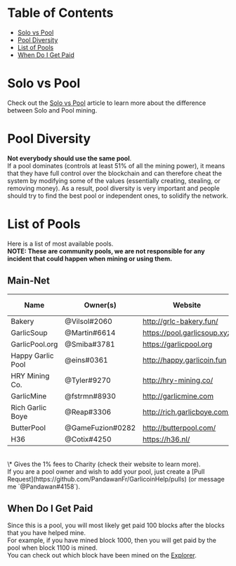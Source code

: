 # Table of Contents
- [Solo vs Pool](#solo-vs-pool)
- [Pool Diversity](#pool-diversity)
- [List of Pools](#list-of-pools)
- [When Do I Get Paid](#when-do-i-get-paid)

# Solo vs Pool
Check out the [Solo vs Pool](how-to-mine.html#solo-vs-pool) article to learn more about the difference between Solo and Pool mining.

# Pool Diversity
**Not everybody should use the same pool**.  
If a pool dominates (controls at least 51% of all the mining power), it means that they have full control over the blockchain and can therefore cheat the system by modifying some of the values (essentially creating, stealing, or removing money). As a result, pool diversity is very important and people should try to find the best pool or independent ones, to solidify the network.

# List of Pools
Here is a list of most available pools.  
**NOTE: These are community pools, we are not responsible for any incident that could happen when mining or using them.**

## Main-Net
| Name              | Owner(s)         | Website                     | Pool Fee | Address                                   | Verified |
|-------------------|------------------|-----------------------------|----------|-------------------------------------------|----------|
| Bakery            | @Vilsol#2060     | http://grlc-bakery.fun/     | 1%       | stratum+tcp://pool.grlc-bakery.fun:3333   | Yes      |
| GarlicSoup        | @Martin#6614     | https://pool.garlicsoup.xyz | 1%**\*** | stratum+tcp://us.pool.garlicsoup.xyz:3333 | Yes      |
| GarlicPool.org    | @Smiba#3781      | https://garlicpool.org      | 1%       | stratum+tcp://stratum.garlicpool.org:3333 | Yes      |
| Happy Garlic Pool | @eins#0361       | http://happy.garlicoin.fun  | 0.5%     | stratum+tcp://happy.garlicoin.fun:3210    | Yes      |
| HRY Mining Co.    | @Tyler#9270      | http://hry-mining.co/       | 0.5%     | stratum+tcp://hry-mining.co:3032          | Yes      |
| GarlicMine        | @fstrmn#8930     | http://garlicmine.com       | 1.5%     | stratum+tcp://garlicmine.com:3333         | No       |
| Rich Garlic Boye  | @Reap#3306       | http://rich.garlicboye.com/ | 1%       | stratum+tcp://rich.garlicboye.com:3333    | No       |
| ButterPool        | @GameFuzion#0282 | http://butterpool.com/      | 0.75%    | stratum+tcp://butterpool.com:3032         | No       |
| H36               | @Cotix#4250      | https://h36.nl/             | 2%       | stratum+tcp://h36.nl3333                  | No       |

<br>
\* Gives the 1% fees to Charity (check their website to learn more).  
<br>
If you are a pool owner and wish to add your pool, just create a [Pull Request](https://github.com/PandawanFr/GarlicoinHelp/pulls) (or message me `@Pandawan#4158`).

## When Do I Get Paid
Since this is a pool, you will most likely get paid 100 blocks after the blocks that you have helped mine.  
For example, if you have mined block 1000, then you will get paid by the pool when block 1100 is mined.  
You can check out which block have been mined on the [Explorer](http://explorer.garlicoin.io/).
